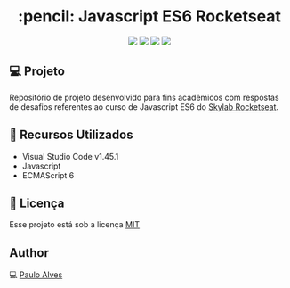 <h1 align="center">:pencil: Javascript ES6 Rocketseat</h1>

<p align="center">
  <a href="https://rocketseat.com.br/"><img src="https://img.shields.io/badge/developed%20by-Rocketseat-blueviolet"></a>
  <a href="https://developer.mozilla.org/pt-BR/docs/Web/JavaScript"><img src="https://img.shields.io/badge/javascript-MDN-yellow"></a>
  <a href="https://developer.mozilla.org/pt-BR/docs/Web/JavaScript/Suporte_ao_ECMAScript_6_na_Mozilla"><img src="https://img.shields.io/badge/ECMAScript%206-MDN-brightgreen"></a>
  <a href="https://github.com/PauloAlves8039/JavascriptES6-Rocketseat/blob/master/LICENSE.md"><img src="https://img.shields.io/badge/license-MIT-green"></a>
</p>

## :computer: Projeto
Repositório de projeto desenvolvido para fins acadêmicos com respostas de desafios referentes ao curso de Javascript ES6 do 
[Skylab Rocketseat](https://skylab.rocketseat.com.br/).

## :wrench: Recursos Utilizados
- Visual Studio Code v1.45.1
- Javascript
- ECMAScript 6

## :pencil: Licença
Esse projeto está sob a licença [MIT](https://github.com/PauloAlves8039/JavascriptES6-Rocketseat/blob/master/LICENSE.md)

## Author
:computer: [Paulo Alves](https://github.com/PauloAlves8039)
